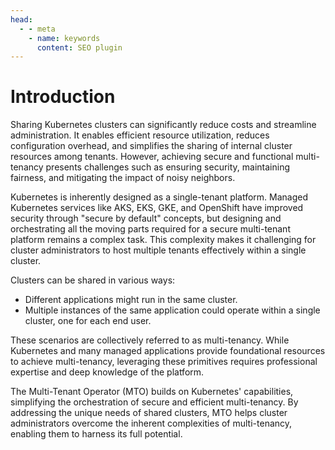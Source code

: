 ```yaml
---
head:
  - - meta
    - name: keywords
      content: SEO plugin
---
```


# Introduction

[//]: # ( introduction.md, features.md)

Sharing Kubernetes clusters can significantly reduce costs and streamline administration. It enables efficient resource utilization, reduces configuration overhead, and simplifies the sharing of internal cluster resources among tenants. However, achieving secure and functional multi-tenancy presents challenges such as ensuring security, maintaining fairness, and mitigating the impact of noisy neighbors.

Kubernetes is inherently designed as a single-tenant platform. Managed Kubernetes services like AKS, EKS, GKE, and OpenShift have improved security through "secure by default" concepts, but designing and orchestrating all the moving parts required for a secure multi-tenant platform remains a complex task. This complexity makes it challenging for cluster administrators to host multiple tenants effectively within a single cluster.

Clusters can be shared in various ways:

* Different applications might run in the same cluster.
* Multiple instances of the same application could operate within a single cluster, one for each end user.

These scenarios are collectively referred to as multi-tenancy. While Kubernetes and many managed applications provide foundational resources to achieve multi-tenancy, leveraging these primitives requires professional expertise and deep knowledge of the platform.

The Multi-Tenant Operator (MTO) builds on Kubernetes' capabilities, simplifying the orchestration of secure and efficient multi-tenancy. By addressing the unique needs of shared clusters, MTO helps cluster administrators overcome the inherent complexities of multi-tenancy, enabling them to harness its full potential.
